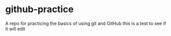 # github-practice
A repo for practicing the basics of using git and GitHub
this is a test to see if it will edit
